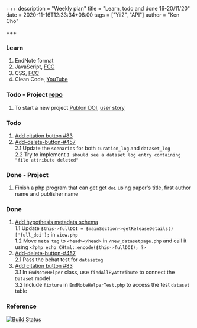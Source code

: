 +++
description = "Weekly plan"
title = "Learn, todo and done 16-20/11/20"
date = 2020-11-16T12:33:34+08:00
tags = ["Yii2", "API"]
author = "Ken Cho"

+++  
### Learn
1. EndNote format  
2. JavaScript, [FCC](https://www.freecodecamp.org/learn/)
3. CSS, [FCC](https://www.freecodecamp.org/learn/)
4. Clean Code, [YouTube](https://www.youtube.com/watch?v=7EmboKQH8lM)

### Todo - Project [repo](https://github.com/kencho51/test/tree/develop/mint_doi)
1. To start a new project [Publon DOI](https://drive.google.com/file/d/1bCUUq86WwNko8u1JImGmj96s3Rqv0Ldj/view?usp=sharing), [user story](https://docs.google.com/document/d/1CopK9e9QclOd91WRN1LREEBefMDb5cWoHiElj3IfKLc/edit#heading=h.2b6t0w755r3s)  

### Todo
1. [Add citation button #83](https://github.com/gigascience/gigadb-website/issues/83)    
2. [Add-delete-button-#457](https://github.com/gigascience/gigadb-website/pull/503)  
    2.1 Update the `scenarios` for both `curation_log` and `dataset_log`  
    2.2 Try to implement `I should see a dataset log entry containing "file attribute deleted"`  

### Done  - Project
1. Finish a php program that can get get `doi` using paper's title, first author name and publisher name  

### Done
1. [Add hypothesis metadata schema](https://github.com/gigascience/gigadb-website/pull/516)  
    1.1 Update `$this->fullDOI = $mainSection->getReleaseDetails()['full_doi'];` in `view.php`  
    1.2 Move `meta tag` to `<head></head>` in `/new_datasetpage.php`  and call it using `<?php echo CHtml::encode($this->fullDOI); ?>`  
2. [Add-delete-button-#457](https://github.com/gigascience/gigadb-website/pull/503)  
    2.1 Pass the behat test for `datasetog`  
3. [Add citation button #83](https://github.com/gigascience/gigadb-website/pull/521)  
    3.1 In `EndNoteHelper` class, use `findAllByAttribute` to connect the `Dataset` model  
    3.2 Include `fixture` in `EndNoteHelperTest.php` to access the test `dataset` table 

    
### Reference


[![Build Status](https://travis-ci.org/kencho51/gigathing.svg?branch=master)](https://travis-ci.org/kencho51/gigathing)



